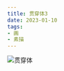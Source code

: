 ```yaml
---
title: 贯穿体3
date: 2023-01-10
tags:
- 画
- 素描
---
```


![贯穿体](C04F771E-BFF9-4FCE-97B4-0239AD527C02.JPG)